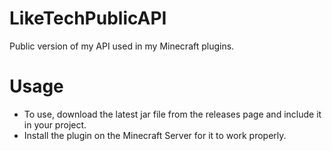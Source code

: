 # LikeTechPublicAPI
Public version of my API used in my Minecraft plugins.

# Usage
- To use, download the latest jar file from the releases page and include it in your project.
- Install the plugin on the Minecraft Server for it to work properly.
